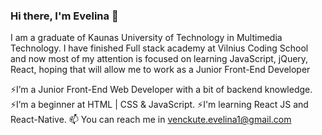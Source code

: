 ### Hi there, I'm Evelina 👋

I am a graduate of Kaunas University of Technology in Multimedia Technology. I have finished Full stack academy at Vilnius Coding School and now most of my attention is focused on learning JavaScript, jQuery, React, hoping that will allow me to work as a Junior Front-End Developer


⚡I’m a Junior Front-End Web Developer with a bit of backend knowledge.
⚡I’m a beginner at HTML | CSS & JavaScript.
⚡I'm learning React JS and React-Native.
📫 You can reach me in venckute.evelina1@gmail.com
